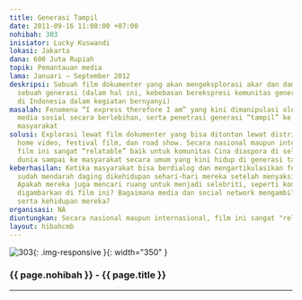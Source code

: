 ```yaml
---
title: Generasi Tampil
date: 2011-09-16 11:08:00 +07:00
nohibah: 303
inisiator: Lucky Kuswandi
lokasi: Jakarta
dana: 600 Juta Rupiah
topik: Pemantauan media
lama: Januari – September 2012
deskripsi: Sebuah film dokumenter yang akan mengeksplorasi akar dan dampak metamorfosis
  sebuah generasi (dalam hal ini, kebebasan berekspresi komunitas generasi tua Cina
  di Indonesia dalam kegiatan bernyanyi)
masalah: Fenomena “I express therefore I am” yang kini dimanipulasi oleh visual dan
  media sosial secara berlebihan, serta penetrasi generasi “tampil” ke segala kalangan
  masyarakat
solusi: Explorasi lewat film dokumenter yang bisa ditonton lewat distribusi teater,
  home video, festival film, dan road show. Secara nasional maupun internasional,
  film ini sangat “relatable” baik untuk komunitas Cina diaspora di seluruh penjuru
  dunia sampai ke masyarakat secara umum yang kini hidup di generasi tampil.
keberhasilan: Ketika masyarakat bisa berdialog dan mengartikulasikan fenomena yang
  sudah mendarah daging dikehidupan sehari-hari mereka setelah menyaksikan film ini.
  Apakah mereka juga mencari ruang untuk menjadi selebriti, seperti komunitas yang
  digambarkan di film ini? Bagaimana media dan social network mengambil-alih waktu
  serta kehidupan mereka?
organisasi: NA
diuntungkan: Secara nasional maupun internasional, film ini sangat "relatable" baik untuk komunitas Cina diaspora di seluruh penjuru dunia sampai ke masyarakat secara umum yang kini hidup di generasi tampil.
layout: hibahcmb
---
```


![303](/static/img/hibahcmb/303.png){: .img-responsive }{: width="350" }

### {{ page.nohibah }} - {{ page.title }}

---
